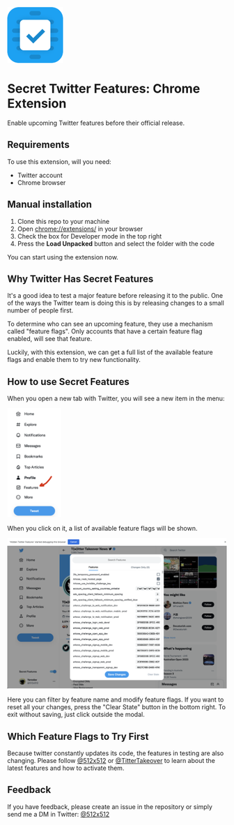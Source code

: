 <img src="./docs/logo.png" height="128">

# Secret Twitter Features: Chrome Extension
Enable upcoming Twitter features before their official release.

## Requirements
To use this extension, will you need:
* Twitter account
* Chrome browser


## Manual installation
1. Clone this repo to your machine
2. Open [chrome://extensions/](chrome://extensions/) in your browser
3. Check the box for Developer mode in the top right
4. Press the __Load Unpacked__ button and select the folder with the code

You can start using the extension now.

## Why Twitter Has Secret Features
It's a good idea to test a major feature before releasing it to the public. One of the ways the Twitter team is doing this is by releasing changes to a small number of people first.

To determine who can see an upcoming feature, they use a mechanism called "feature flags". Only accounts that have a certain feature flag enabled, will see that feature.

Luckily, with this extension, we can get a full list of the available feature flags and enable them to try new functionality. 

## How to use Secret Features
When you open a new tab with Twitter, you will see a new item in the menu:

<img src="./docs/how_to_find.png" height="250">

When you click on it, a list of available feature flags will be shown. 

<img src="./docs/list.png" width="600">

Here you can filter by feature name and modify feature flags. If you want to reset all your changes, press the "Clear State" button in the bottom right. To exit without saving, just click outside the modal.

## Which Feature Flags to Try First
Because twitter constantly updates its code, the features in testing are also changing. Please follow [@512x512](https://twitter.com/512x512) or [@TitterTakeover](https://twitter.com/TitterTakeover) to learn about the latest features and how to activate them.

## Feedback
If you have feedback, please create an issue in the repository or simply send me a DM in Twitter: [@512x512](https://twitter.com/512x512)
